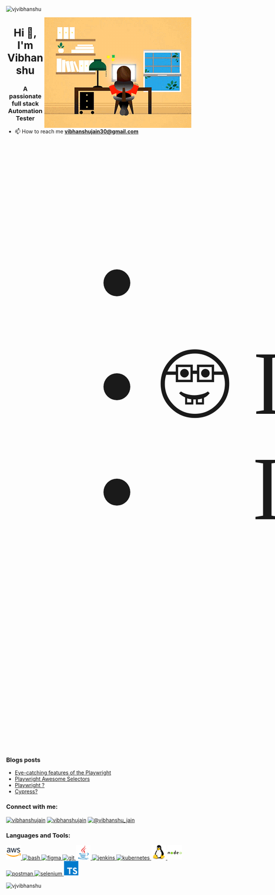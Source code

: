 <p align="left"> <img src="https://komarev.com/ghpvc/?username=vjvibhanshu&label=Profile%20views&color=0e75b6&style=flat" alt="vjvibhanshu" /> </p>
<img align="right" alt="GIF" src="JXA0.gif" />
<h1 align="center">Hi 👋, I'm Vibhanshu</h1>
<h3 align="center">A passionate full stack Automation Tester</h3>

- 📫 How to reach me **vibhanshujain30@gmail.com**
<span style="font-family:'Consolas';font-size:65mm;white-space: nowrap;">
  <ul>
  <li>👩‍🎓 I am a full stack Automation Tester.</li>
  <li>🤓 I love to learn new things. </li>
  <li>🧭 I wish to travel all around the world. </li>
 </ul>
</span>

<br/>
<br/>
<br/>

### Blogs posts
<!-- BLOG-POST-LIST:START -->
- [Eye-catching features of the Playwright](https://dev.to/vibhanshujain/eye-catching-features-of-the-playwright-3lb9)
- [Playwright Awesome Selectors](https://dev.to/vibhanshujain/playwright-awesome-selectors-198m)
- [Playwright ?](https://dev.to/vibhanshujain/playwright--2b0a)
- [Cypress?](https://dev.to/vibhanshujain/cypress-4go5)
<!-- BLOG-POST-LIST:END -->

<h3 align="left">Connect with me:</h3>
<p align="left">
<a href="https://dev.to/vibhanshujain" target="blank"><img align="center" src="https://raw.githubusercontent.com/rahuldkjain/github-profile-readme-generator/master/src/images/icons/Social/devto.svg" alt="vibhanshujain" height="30" width="40" /></a>
<a href="https://linkedin.com/in/vibhanshujain" target="blank"><img align="center" src="https://raw.githubusercontent.com/rahuldkjain/github-profile-readme-generator/master/src/images/icons/Social/linked-in-alt.svg" alt="vibhanshujain" height="30" width="40" /></a>
<a href="https://medium.com/@vibhanshu_jain" target="blank"><img align="center" src="https://raw.githubusercontent.com/rahuldkjain/github-profile-readme-generator/master/src/images/icons/Social/medium.svg" alt="@vibhanshu_jain" height="30" width="40" /></a>
</p>

<h3 align="left">Languages and Tools:</h3>
<p align="left"> <a href="https://aws.amazon.com" target="_blank" rel="noreferrer"> <img src="https://raw.githubusercontent.com/devicons/devicon/master/icons/amazonwebservices/amazonwebservices-original-wordmark.svg" alt="aws" width="40" height="40"/> </a> <a href="https://www.gnu.org/software/bash/" target="_blank" rel="noreferrer"> <img src="https://www.vectorlogo.zone/logos/gnu_bash/gnu_bash-icon.svg" alt="bash" width="40" height="40"/> </a> <a href="https://www.figma.com/" target="_blank" rel="noreferrer"> <img src="https://www.vectorlogo.zone/logos/figma/figma-icon.svg" alt="figma" width="40" height="40"/> </a> <a href="https://git-scm.com/" target="_blank" rel="noreferrer"> <img src="https://www.vectorlogo.zone/logos/git-scm/git-scm-icon.svg" alt="git" width="40" height="40"/> </a> <a href="https://www.java.com" target="_blank" rel="noreferrer"> <img src="https://raw.githubusercontent.com/devicons/devicon/master/icons/java/java-original.svg" alt="java" width="40" height="40"/> </a> <a href="https://www.jenkins.io" target="_blank" rel="noreferrer"> <img src="https://www.vectorlogo.zone/logos/jenkins/jenkins-icon.svg" alt="jenkins" width="40" height="40"/> </a> <a href="https://kubernetes.io" target="_blank" rel="noreferrer"> <img src="https://www.vectorlogo.zone/logos/kubernetes/kubernetes-icon.svg" alt="kubernetes" width="40" height="40"/> </a> <a href="https://www.linux.org/" target="_blank" rel="noreferrer"> <img src="https://raw.githubusercontent.com/devicons/devicon/master/icons/linux/linux-original.svg" alt="linux" width="40" height="40"/> </a> <a href="https://nodejs.org" target="_blank" rel="noreferrer"> <img src="https://raw.githubusercontent.com/devicons/devicon/master/icons/nodejs/nodejs-original-wordmark.svg" alt="nodejs" width="40" height="40"/> </a> <a href="https://postman.com" target="_blank" rel="noreferrer"> <img src="https://www.vectorlogo.zone/logos/getpostman/getpostman-icon.svg" alt="postman" width="40" height="40"/> </a> <a href="https://www.selenium.dev" target="_blank" rel="noreferrer"> <img src="https://raw.githubusercontent.com/detain/svg-logos/780f25886640cef088af994181646db2f6b1a3f8/svg/selenium-logo.svg" alt="selenium" width="40" height="40"/> </a> <a href="https://www.typescriptlang.org/" target="_blank" rel="noreferrer"> <img src="https://raw.githubusercontent.com/devicons/devicon/master/icons/typescript/typescript-original.svg" alt="typescript" width="40" height="40"/> </a> </p>

<p><img align="center" src="https://github-readme-stats.vercel.app/api/top-langs?username=vjvibhanshu&show_icons=true&locale=en&layout=compact" alt="vjvibhanshu" /></p>
